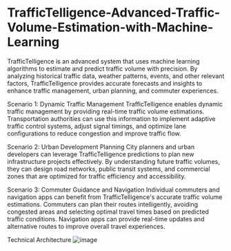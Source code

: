 # TrafficTelligence-Advanced-Traffic-Volume-Estimation-with-Machine-Learning
TrafficTelligence is an advanced system that uses machine learning algorithms to estimate and predict traffic volume with precision. By analyzing historical traffic data, weather patterns, events, and other relevant factors, TrafficTelligence provides accurate forecasts and insights to enhance traffic management, urban planning, and commuter experiences.

Scenario 1: Dynamic Traffic Management
TrafficTelligence enables dynamic traffic management by providing real-time traffic volume estimations. Transportation authorities can use this information to implement adaptive traffic control systems, adjust signal timings, and optimize lane configurations to reduce congestion and improve traffic flow.

Scenario 2: Urban Development Planning
City planners and urban developers can leverage TrafficTelligence predictions to plan new infrastructure projects effectively. By understanding future traffic volumes, they can design road networks, public transit systems, and commercial zones that are optimized for traffic efficiency and accessibility.

Scenario 3: Commuter Guidance and Navigation
Individual commuters and navigation apps can benefit from TrafficTelligence's accurate traffic volume estimations. Commuters can plan their routes intelligently, avoiding congested areas and selecting optimal travel times based on predicted traffic conditions. Navigation apps can provide real-time updates and alternative routes to improve overall travel experiences.

Technical Architecture
![image](https://github.com/user-attachments/assets/91f7aa91-dc71-4001-baf3-f4cc257ee3b2)
